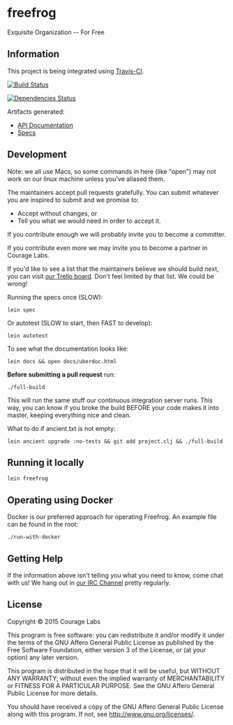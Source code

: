 # freefrog

Exquisite Organization -- For Free

## Information

This project is being integrated using
[Travis-CI](https://travis-ci.org/).

[![Build Status](https://travis-ci.org/couragelabs/freefrog.svg?branch=master)](https://travis-ci.org/couragelabs/freefrog)

[![Dependencies Status](http://jarkeeper.com/couragelabs/freefrog/status.svg)](http://jarkeeper.com/couragelabs/freefrog)

Artifacts generated:

 * [API Documentation](http://s3.amazonaws.com/freefrog/docs/uberdoc.html)
 * [Specs](http://s3.amazonaws.com/freefrog/docs/specs.txt)

## Development

Note: we all use Macs, so some commands in here (like "open") may not work
on our linux machine unless you've aliased them.

The maintainers accept pull requests gratefully. You can submit whatever you 
are inspired to submit and we promise to:

 * Accept without changes, or
 * Tell you what we would need in order to accept it.

If you contribute enough we will probably invite you to become a committer.

If you contribute even more we may invite you to become a partner in Courage Labs.

If you'd like to see a list that the maintainers believe we should build next,
you can visit [our Trello board](https://trello.com/b/NwocOwAv/freefrog). Don't
feel limited by that list. We could be wrong!

Running the specs once (SLOW):

    lein spec

Or autotest (SLOW to start, then FAST to develop):

    lein autotest

To see what the documentation looks like:

    lein docs && open docs/uberdoc.html

**Before submitting a pull request** run:

    ./full-build

This will run the same stuff our continuous integration server runs. This way, 
you can know if you broke the build BEFORE your code makes it into master,
keeping everything nice and clean.

What to do if ancient.txt is not empty:

    lein ancient upgrade :no-tests && git add project.clj && ./full-build

## Running it locally

    lein freefrog

## Operating using Docker

Docker is our preferred approach for operating Freefrog. An example file
can be found in the root:

    ./run-with-docker

## Getting Help

If the information above isn't telling you what you need to know, come chat
with us! We hang out in
[our IRC Channel](https://kiwiirc.com/client/irc.freenode.net/?nick=guest|?#couragelabs)
pretty regularly.

## License

Copyright © 2015 Courage Labs

This program is free software: you can redistribute it and/or modify
it under the terms of the GNU Affero General Public License as published by
the Free Software Foundation, either version 3 of the License, or
(at your option) any later version.

This program is distributed in the hope that it will be useful,
but WITHOUT ANY WARRANTY; without even the implied warranty of
MERCHANTABILITY or FITNESS FOR A PARTICULAR PURPOSE.  See the
GNU Affero General Public License for more details.

You should have received a copy of the GNU Affero General Public License
along with this program.  If not, see <http://www.gnu.org/licenses/>.
